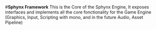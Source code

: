 #**Sphynx Framework**
This is the Core of the Sphynx Engine, It exposes interfaces and implements all the core fonctionality for the Game Engine (Graphics, Input, Scripting with mono, and in the future Audio, Asset Pipeline)
